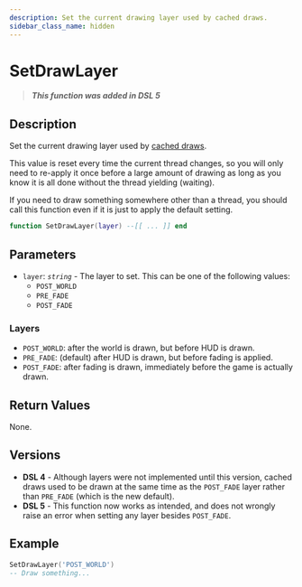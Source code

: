 ```yaml
---
description: Set the current drawing layer used by cached draws.
sidebar_class_name: hidden
---
```


# SetDrawLayer

> **_This function was added in DSL 5_**

## Description

Set the current drawing layer used by [cached draws](/docs/dsl-reference/basic-concepts/render-functions#cached-drawing).

This value is reset every time the current thread changes, so you will only need to re-apply it once before a large amount of drawing as long as you know it is all done without the thread yielding (waiting).

If you need to draw something somewhere other than a thread, you should call this function even if it is just to apply the default setting.

```lua
function SetDrawLayer(layer) --[[ ... ]] end
```

## Parameters

- `layer`: _`string`_ - The layer to set. This can be one of the following values:
  - `POST_WORLD`
  - `PRE_FADE`
  - `POST_FADE`

### Layers

- `POST_WORLD`: after the world is drawn, but before HUD is drawn.
- `PRE_FADE`: (default) after HUD is drawn, but before fading is applied.
- `POST_FADE`: after fading is drawn, immediately before the game is actually drawn.

## Return Values

None.

## Versions

- **DSL 4** - Although layers were not implemented until this version, cached draws used to be drawn at the same time as the `POST_FADE` layer rather than `PRE_FADE` (which is the new default).
- **DSL 5** - This function now works as intended, and does not wrongly raise an error when setting any layer besides `POST_FADE`.

## Example

```lua
SetDrawLayer('POST_WORLD')
-- Draw something...
```
